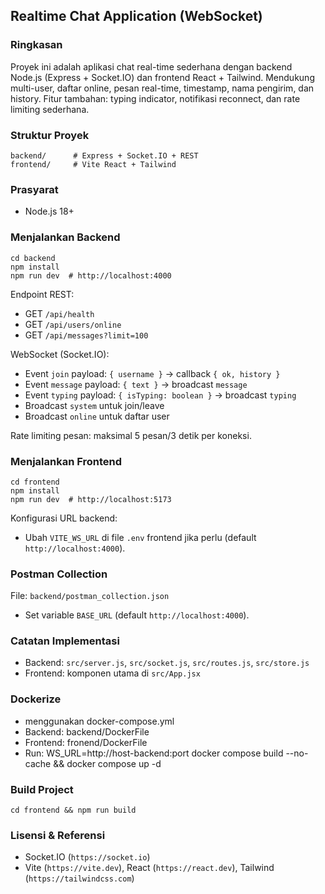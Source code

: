 ## Realtime Chat Application (WebSocket)

### Ringkasan
Proyek ini adalah aplikasi chat real-time sederhana dengan backend Node.js (Express + Socket.IO) dan frontend React + Tailwind. Mendukung multi-user, daftar online, pesan real-time, timestamp, nama pengirim, dan history. Fitur tambahan: typing indicator, notifikasi reconnect, dan rate limiting sederhana.

### Struktur Proyek
```
backend/      # Express + Socket.IO + REST
frontend/     # Vite React + Tailwind
```

### Prasyarat
- Node.js 18+

### Menjalankan Backend
```
cd backend
npm install
npm run dev  # http://localhost:4000
```

Endpoint REST:
- GET `/api/health`
- GET `/api/users/online`
- GET `/api/messages?limit=100`

WebSocket (Socket.IO):
- Event `join` payload: `{ username }` -> callback `{ ok, history }`
- Event `message` payload: `{ text }` -> broadcast `message`
- Event `typing` payload: `{ isTyping: boolean }` -> broadcast `typing`
- Broadcast `system` untuk join/leave
- Broadcast `online` untuk daftar user

Rate limiting pesan: maksimal 5 pesan/3 detik per koneksi.

### Menjalankan Frontend
```
cd frontend
npm install
npm run dev  # http://localhost:5173
```

Konfigurasi URL backend:
- Ubah `VITE_WS_URL` di file `.env` frontend jika perlu (default `http://localhost:4000`).

### Postman Collection
File: `backend/postman_collection.json`
- Set variable `BASE_URL` (default `http://localhost:4000`).

### Catatan Implementasi
- Backend: `src/server.js`, `src/socket.js`, `src/routes.js`, `src/store.js`
- Frontend: komponen utama di `src/App.jsx`

### Dockerize 
- menggunakan docker-compose.yml
- Backend: backend/DockerFile
- Frontend: fronend/DockerFile
- Run: WS_URL=http://host-backend:port docker compose build --no-cache && docker compose up -d

### Build Project
```
cd frontend && npm run build
```

### Lisensi & Referensi
- Socket.IO (`https://socket.io`)
- Vite (`https://vite.dev`), React (`https://react.dev`), Tailwind (`https://tailwindcss.com`)



